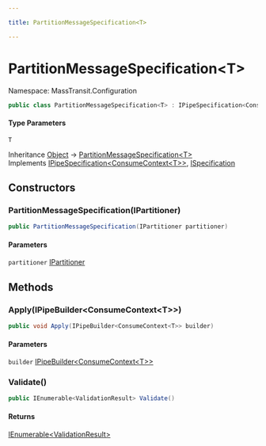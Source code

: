 ```yaml
---

title: PartitionMessageSpecification<T>

---
```


# PartitionMessageSpecification\<T\>

Namespace: MassTransit.Configuration

```csharp
public class PartitionMessageSpecification<T> : IPipeSpecification<ConsumeContext<T>>, ISpecification
```

#### Type Parameters

`T`<br/>

Inheritance [Object](https://learn.microsoft.com/en-us/dotnet/api/system.object) → [PartitionMessageSpecification\<T\>](../masstransit-configuration/partitionmessagespecification-1)<br/>
Implements [IPipeSpecification\<ConsumeContext\<T\>\>](../../masstransit-abstractions/masstransit-configuration/ipipespecification-1), [ISpecification](../../masstransit-abstractions/masstransit/ispecification)

## Constructors

### **PartitionMessageSpecification(IPartitioner)**

```csharp
public PartitionMessageSpecification(IPartitioner partitioner)
```

#### Parameters

`partitioner` [IPartitioner](../masstransit/ipartitioner)<br/>

## Methods

### **Apply(IPipeBuilder\<ConsumeContext\<T\>\>)**

```csharp
public void Apply(IPipeBuilder<ConsumeContext<T>> builder)
```

#### Parameters

`builder` [IPipeBuilder\<ConsumeContext\<T\>\>](../../masstransit-abstractions/masstransit-configuration/ipipebuilder-1)<br/>

### **Validate()**

```csharp
public IEnumerable<ValidationResult> Validate()
```

#### Returns

[IEnumerable\<ValidationResult\>](https://learn.microsoft.com/en-us/dotnet/api/system.collections.generic.ienumerable-1)<br/>
